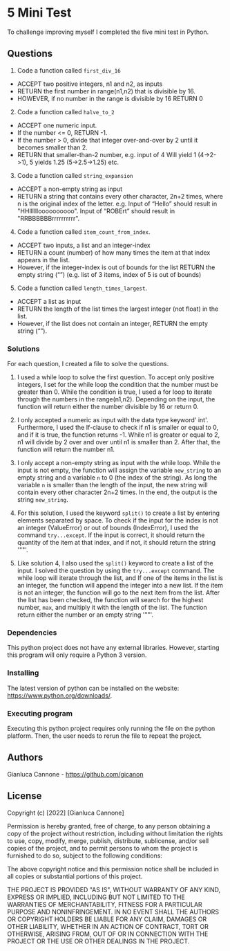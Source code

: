 # 5 Mini Test

To challenge improving myself I completed the five mini test in Python. 

## Questions

1. Code a function called `first_div_16` 
  - ACCEPT two positive integers, n1 and n2, as inputs 
  - RETURN the first number in range(n1,n2) that is divisible by 16. 
  - HOWEVER, if no number in the range is divisible by 16 RETURN 0

2. Code a function called `halve_to_2` 
  - ACCEPT one numeric input. 
  - If the number <= 0, RETURN -1. 
  - If the number > 0, divide that integer over-and-over by 2 until it becomes smaller than 2. 
  - RETURN that smaller-than-2 number, e.g. input of 4 Will yield 1 (4->2->1), 5 yields 1.25 (5->2.5->1.25) etc.
 
3. Code a function called `string_expansion`
  - ACCEPT a non-empty string as input
  - RETURN a string that contains every other character, 2n+2 times, where n is the original index of the letter. e.g. Input of “Hello” should result in "HHlllllloooooooooo". Input of “ROBErt” should result in "RRBBBBBBrrrrrrrrrr".

4. Code a function called `item_count_from_index`.
  - ACCEPT two inputs, a list and an integer-index
  - RETURN a count (number) of how many times the item at that index appears in the list.
  - However, if the integer-index is out of bounds for the list RETURN the empty string (“”) (e.g. list of 3 items, index of 5 is out of bounds)

5. Code a function called `length_times_largest`.
  - ACCEPT a list as input
  - RETURN the length of the list times the largest integer (not float) in the list.
  - However, if the list does not contain an integer, RETURN the empty string (“”).

### Solutions


For each question, I created a file to solve the questions.

1. I used a while loop to solve the first question. To accept only positive integers, I set for the while loop the condition that the number must be greater than 0. While the condition is true, I used a for loop to iterate through the numbers in the range(n1,n2). Depending on the input, the function will return either the number divisible by 16 or return 0. 

2. I only accepted a numeric as input with the data type keyword' int'. Furthermore, I used the If-clause to check if n1 is smaller or equal to 0, and if it is true, the function returns -1. While n1 is greater or equal to 2, n1 will divide by 2 over and over until n1 is smaller than 2. After that, the function will return the number n1.

3. I only accept a non-empty string as input with the while loop. While the input is not empty, the function will assign the variable `new_string` to an empty string and a variable `n` to 0 (the index of the string). As long the variable `n` is smaller than the length of the input, the new string will contain every other character 2n+2 times. In the end, the output is the string `new_string`.

4. For this solution, I used the keyword `split()` to create a list by entering elements separated by space. To check if the input for the index is not an integer (ValueError) or out of bounds (IndexError), I used the command `try...except`. If the input is correct, it should return the quantity of the item at that index, and if not, it should return the string '""'.

5. Like solution 4, I also used the `split()` keyword to create a list of the input. I solved the question by using the `try...except` command. The while loop will iterate through the list, and If one of the items in the list is an integer, the function will append the integer into a new list. If the item is not an integer, the function will go to the next item from the list. After the list has been checked, the function will search for the highest number, `max`, and multiply it with the length of the list. The function return either the number or an empty string '""'.


### Dependencies

This python project does not have any external libraries. However, starting this program will only require a Python 3 version.

### Installing

The latest version of python can be installed on the website: https://www.python.org/downloads/.

### Executing program

Executing this python project requires only running the file on the python platform. Then, the user needs to rerun the file to repeat the project.

## Authors

Gianluca Cannone - https://github.com/gicanon

## License

Copyright (c) [2022] [Gianluca Cannone]

Permission is hereby granted, free of charge, to any person obtaining a copy of the project without restriction, including without limitation the rights to use, copy, modify, merge, publish, distribute, sublicense, and/or sell copies of the project, and to permit persons to whom the project is furnished to do so, subject to the following conditions:

The above copyright notice and this permission notice shall be included in all copies or substantial portions of this project.

THE PROJECT IS PROVIDED "AS IS", WITHOUT WARRANTY OF ANY KIND, EXPRESS OR IMPLIED, INCLUDING BUT NOT LIMITED TO THE WARRANTIES OF MERCHANTABILITY, FITNESS FOR A PARTICULAR PURPOSE AND NONINFRINGEMENT. IN NO EVENT SHALL THE AUTHORS OR COPYRIGHT HOLDERS BE LIABLE FOR ANY CLAIM, DAMAGES OR OTHER LIABILITY, WHETHER IN AN ACTION OF CONTRACT, TORT OR OTHERWISE, ARISING FROM, OUT OF OR IN CONNECTION WITH THE PROJECT OR THE USE OR OTHER DEALINGS IN THE PROJECT.
